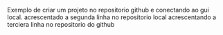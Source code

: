 Exemplo de criar um projeto no repositorio github e conectando ao gui local.
acrescentado a segunda linha no repositorio local
acrescentando a terciera linha no repositorio do github

